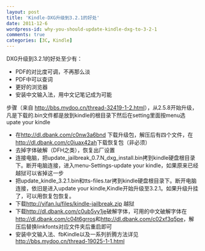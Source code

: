 ```yaml
---
layout: post
title: 'Kindle-DXG升级到3.2.1的好处'
date: 2011-12-6
wordpress-id: why-you-should-update-kindle-dxg-to-3-2-1
comments: true
categories: [3C, Kindle]
---
```

DXG升级到3.2.1的好处至少有：

- PDF的对比度可调，不再那么淡
- PDF中可以查词
- 更好的浏览器
- 安装中文输入法，用中文记笔记成为可能

步骤（来自 <http://bbs.mydoo.cn/thread-32419-1-2.html>），从2.5.8开始升级，凡是下载的.bin文件都是放到kindle的根目录下然后在setting里面按menu选upate your kindle

- 在<http://dl.dbank.com/c0nw3a6bnd> 下载升级包，解压后有四个文件，在<http://dl.dbank.com/c0iuax42ah>下载恢复包（非必须）
- 去掉字体破解（DFH之类），恢复出厂设置
- 连接电脑，把update\_jailbreak\_0.7.N\_dxg\_install.bin拷到kindle硬盘根目录下。断开电脑连接，进入menu-Settings-update your kindle，如果原来已经越狱可以省掉这一步
- 把update\_kindle\_3.2.1.bin和tts-files.tar拷到kindle硬盘根目录下。断开电脑连接，依旧是进入update your kindle,Kindle开始升级至3.2.1。如果升级升挂了，可以用恢复包恢复。
- 下载<http://yifan.lu/files/kindle-jailbreak.zip> 越狱
- 下载<http://dl.dbank.com/c0ub5vy1je>破解字体，可用的中文破解字体在<http://dl.dbank.com/c04t6grros>和<http://dl.dbank.com/c02xf3q5pe>，解压后替换linkfonts对应文件夹后重启即可
- 安装中文输入法、fbKindle以及一系列折腾方法详见<http://bbs.mydoo.cn/thread-19025-1-1.html>
